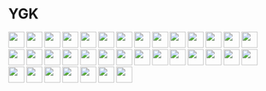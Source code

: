 # YGK
<img height="32" width="32" src="https://cdn.simpleicons.org/react" />
<img height="32" width="32" src="https://cdn.simpleicons.org/typescript" />
<img height="32" width="32" src="https://cdn.simpleicons.org/dotnet" />
<img height="32" width="32" src="https://cdn.simpleicons.org/javascript" />
<img height="32" width="32" src="https://cdn.simpleicons.org/figma" />
<img height="32" width="32" src="https://cdn.simpleicons.org/npm" />
<img height="32" width="32" src="https://cdn.simpleicons.org/bun" />
<img height="32" width="32" src="https://cdn.simpleicons.org/git" />
<img height="32" width="32" src="https://cdn.simpleicons.org/github/_/white" />
<img height="32" width="32" src="https://cdn.simpleicons.org/gulp" />
<img height="32" width="32" src="https://cdn.simpleicons.org/vite" />
<img height="32" width="32" src="https://cdn.simpleicons.org/sass" />
<img height="32" width="32" src="https://cdn.simpleicons.org/html5" />
<img height="32" width="32" src="https://cdn.simpleicons.org/css" />
<img height="32" width="32" src="https://cdn.simpleicons.org/postcss" />
<img height="32" width="32" src="https://cdn.simpleicons.org/dbeaver" />
<img height="32" width="32" src="https://cdn.simpleicons.org/mysql" />
<img height="32" width="32" src="https://cdn.simpleicons.org/postgresql" />
<img height="32" width="32" src="https://cdn.simpleicons.org/sqlite" />
<img height="32" width="32" src="https://cdn.simpleicons.org/sqlalchemy" />
<img height="32" width="32" src="https://cdn.simpleicons.org/pydantic" />
<img height="32" width="32" src="https://cdn.simpleicons.org/reacthookform" />
<img height="32" width="32" src="https://cdn.simpleicons.org/reactrouter" />
<img height="32" width="32" src="https://cdn.simpleicons.org/docker" />
<img height="32" width="32" src="https://cdn.simpleicons.org/tailwindcss" />
<img height="32" width="32" src="https://cdn.simpleicons.org/fastapi" />
<img height="32" width="32" src="https://cdn.simpleicons.org/ruff" />
<img height="32" width="32" src="https://cdn.simpleicons.org/termius" />
<img height="32" width="32" src="https://cdn.simpleicons.org/jest" />

<img height="32" width="32" src="https://cdn.simpleicons.org/nextdotjs" />
<img height="32" width="32" src="https://cdn.simpleicons.org/graphql" />
<img height="32" width="32" src="https://cdn.simpleicons.org/prisma" />
<img height="32" width="32" src="https://cdn.simpleicons.org/rust" />
<img height="32" width="32" src="https://skillicons.dev/icons?i=vscode" />
<img height="32" width="32" src="https://skillicons.dev/icons?i=visualstudio" />

